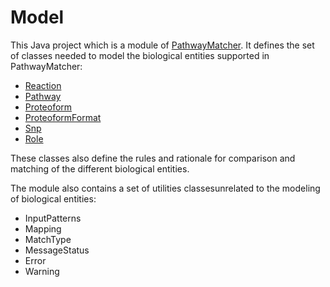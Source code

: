 # Model

This Java project which is a module of [PathwayMatcher](https://github.com/PathwayAnalysisPlatform/PathwayMatcher).
It defines the set of classes needed to model the biological entities supported in PathwayMatcher:

* [Reaction](https://github.com/PathwayAnalysisPlatform/Model/blob/master/src/main/java/no/uib/pap/model/Reaction.java)
* [Pathway](https://github.com/PathwayAnalysisPlatform/Model/blob/master/src/main/java/no/uib/pap/model/Pathway.java)
* [Proteoform](https://github.com/PathwayAnalysisPlatform/Model/blob/master/src/main/java/no/uib/pap/model/Proteoform.java)
* [ProteoformFormat](https://github.com/PathwayAnalysisPlatform/Model/blob/master/src/main/java/no/uib/pap/model/ProteoformFormat.java)
* [Snp](https://github.com/PathwayAnalysisPlatform/Model/blob/master/src/main/java/no/uib/pap/model/Snp.java)
* [Role](https://github.com/PathwayAnalysisPlatform/Model/blob/master/src/main/java/no/uib/pap/model/Role.java)

These classes also define the rules and rationale for comparison and matching of the different biological entities.

The module also contains a set of utilities classesunrelated to the modeling of biological entities:
* InputPatterns
* Mapping
* MatchType
* MessageStatus
* Error
* Warning

